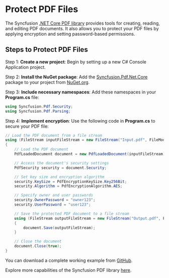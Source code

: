 # Protect PDF Files

The Syncfusion [.NET Core PDF library](https://www.syncfusion.com/document-processing/pdf-framework/net-core/pdf-library) provides tools for creating, reading, and editing PDF documents. It also allows you to protect your PDF files by applying encryption and setting password-based permissions.

## Steps to Protect PDF Files

Step 1: **Create a new project**: Begin by setting up a new C# Console Application project.

Step 2: **Install the NuGet package**: Add the [Syncfusion.Pdf.Net.Core](https://www.nuget.org/packages/Syncfusion.Pdf.Net.Core/) package to your project from [NuGet.org](https://www.nuget.org/).

Step 3: **Include necessary namespaces**: Add these namespaces in your **Program.cs** file:

   ```csharp
   using Syncfusion.Pdf.Security;
   using Syncfusion.Pdf.Parsing;
   ```

Step 4: **Implement encryption**: Use the following code in **Program.cs** to secure your PDF file:

   ```csharp
   // Load the PDF document from a file stream
   using (FileStream inputFileStream = new FileStream("Input.pdf", FileMode.Open, FileAccess.Read))
   {
       // Load the PDF document
       PdfLoadedDocument document = new PdfLoadedDocument(inputFileStream);

       // Access the document's security settings
       PdfSecurity security = document.Security;

       // Set key size and encryption algorithm
       security.KeySize = PdfEncryptionKeySize.Key256Bit;
       security.Algorithm = PdfEncryptionAlgorithm.AES;

       // Specify owner and user passwords
       security.OwnerPassword = "owner123";
       security.UserPassword = "user123";

       // Save the protected PDF document to a file stream
       using (FileStream outputFileStream = new FileStream("Output.pdf", FileMode.Create))
       {
           document.Save(outputFileStream);
       }

       // Close the document
       document.Close(true);
   }
   ```

You can download a complete working example from [GitHub](https://github.com/SyncfusionExamples/PDF-Examples/tree/master/Security/Protect-an-existing-PDF-document/).

Explore more capabilities of the Syncfusion PDF library [here](https://www.syncfusion.com/document-processing/pdf-framework/net-core).